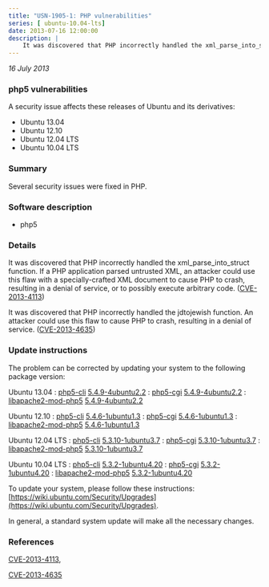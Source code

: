 ```yaml
---
title: "USN-1905-1: PHP vulnerabilities"
series: [ ubuntu-10.04-lts]
date: 2013-07-16 12:00:00
description: |
    It was discovered that PHP incorrectly handled the xml_parse_into_struct function. If a PHP application parsed untrusted XML, an attacker could use this flaw with a specially-crafted XML document to cause PHP to crash, resulting in a denial of service, or to possibly execute arbitrary code. ([CVE-2013-4113](http://people.ubuntu.com/~ubuntu-security/cve/CVE-2013-4113))
--- 
```

 
 

*16 July 2013*

### php5 vulnerabilities

A security issue affects these releases of Ubuntu and its derivatives:

* Ubuntu 13.04
* Ubuntu 12.10
* Ubuntu 12.04 LTS
* Ubuntu 10.04 LTS

### Summary

Several security issues were fixed in PHP. 

### Software description

* php5 

### Details

It was discovered that PHP incorrectly handled the xml_parse_into_struct function. If a PHP application parsed untrusted XML, an attacker could use this flaw with a specially-crafted XML document to cause PHP to crash, resulting in a denial of service, or to possibly execute arbitrary code. ([CVE-2013-4113](http://people.ubuntu.com/~ubuntu-security/cve/CVE-2013-4113))

It was discovered that PHP incorrectly handled the jdtojewish function. An attacker could use this flaw to cause PHP to crash, resulting in a denial of service. ([CVE-2013-4635](http://people.ubuntu.com/~ubuntu-security/cve/CVE-2013-4635)) 

### Update instructions

The problem can be corrected by updating your system to the following package version:

Ubuntu 13.04
 : [php5-cli](https://launchpad.net/ubuntu/+source/php5) <span> [5.4.9-4ubuntu2.2](https://launchpad.net/ubuntu/+source/php5/5.4.9-4ubuntu2.2) </span> 
 : [php5-cgi](https://launchpad.net/ubuntu/+source/php5) <span> [5.4.9-4ubuntu2.2](https://launchpad.net/ubuntu/+source/php5/5.4.9-4ubuntu2.2) </span> 
 : [libapache2-mod-php5](https://launchpad.net/ubuntu/+source/php5) <span> [5.4.9-4ubuntu2.2](https://launchpad.net/ubuntu/+source/php5/5.4.9-4ubuntu2.2) </span> 

Ubuntu 12.10
 : [php5-cli](https://launchpad.net/ubuntu/+source/php5) <span> [5.4.6-1ubuntu1.3](https://launchpad.net/ubuntu/+source/php5/5.4.6-1ubuntu1.3) </span> 
 : [php5-cgi](https://launchpad.net/ubuntu/+source/php5) <span> [5.4.6-1ubuntu1.3](https://launchpad.net/ubuntu/+source/php5/5.4.6-1ubuntu1.3) </span> 
 : [libapache2-mod-php5](https://launchpad.net/ubuntu/+source/php5) <span> [5.4.6-1ubuntu1.3](https://launchpad.net/ubuntu/+source/php5/5.4.6-1ubuntu1.3) </span> 

Ubuntu 12.04 LTS
 : [php5-cli](https://launchpad.net/ubuntu/+source/php5) <span> [5.3.10-1ubuntu3.7](https://launchpad.net/ubuntu/+source/php5/5.3.10-1ubuntu3.7) </span> 
 : [php5-cgi](https://launchpad.net/ubuntu/+source/php5) <span> [5.3.10-1ubuntu3.7](https://launchpad.net/ubuntu/+source/php5/5.3.10-1ubuntu3.7) </span> 
 : [libapache2-mod-php5](https://launchpad.net/ubuntu/+source/php5) <span> [5.3.10-1ubuntu3.7](https://launchpad.net/ubuntu/+source/php5/5.3.10-1ubuntu3.7) </span> 

Ubuntu 10.04 LTS
 : [php5-cli](https://launchpad.net/ubuntu/+source/php5) <span> [5.3.2-1ubuntu4.20](https://launchpad.net/ubuntu/+source/php5/5.3.2-1ubuntu4.20) </span> 
 : [php5-cgi](https://launchpad.net/ubuntu/+source/php5) <span> [5.3.2-1ubuntu4.20](https://launchpad.net/ubuntu/+source/php5/5.3.2-1ubuntu4.20) </span> 
 : [libapache2-mod-php5](https://launchpad.net/ubuntu/+source/php5) <span> [5.3.2-1ubuntu4.20](https://launchpad.net/ubuntu/+source/php5/5.3.2-1ubuntu4.20) </span> 

To update your system, please follow these instructions: [https://wiki.ubuntu.com/Security/Upgrades](https://wiki.ubuntu.com/Security/Upgrades).

In general, a standard system update will make all the necessary changes. 

### References

 
 [CVE-2013-4113](http://people.ubuntu.com/~ubuntu-security/cve/CVE-2013-4113), 

 [CVE-2013-4635](http://people.ubuntu.com/~ubuntu-security/cve/CVE-2013-4635)
 

